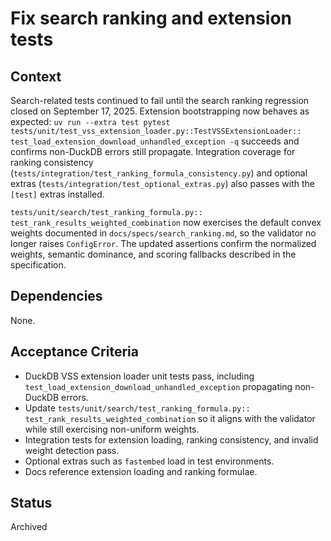 # Fix search ranking and extension tests

## Context
Search-related tests continued to fail until the search ranking regression
closed on September 17, 2025. Extension bootstrapping now behaves as
expected: `uv run --extra test pytest`
`tests/unit/test_vss_extension_loader.py::TestVSSExtensionLoader::`
`test_load_extension_download_unhandled_exception -q` succeeds and
confirms non-DuckDB errors still propagate. Integration coverage for
ranking consistency (`tests/integration/test_ranking_formula_consistency.py`)
and optional extras (`tests/integration/test_optional_extras.py`) also
passes with the `[test]` extras installed.

`tests/unit/search/test_ranking_formula.py::`
`test_rank_results_weighted_combination` now exercises the default convex
weights documented in `docs/specs/search_ranking.md`, so the validator no
longer raises `ConfigError`. The updated assertions confirm the normalized
weights, semantic dominance, and scoring fallbacks described in the
specification.

## Dependencies
None.

## Acceptance Criteria
- DuckDB VSS extension loader unit tests pass, including
  `test_load_extension_download_unhandled_exception` propagating
  non-DuckDB errors.
- Update `tests/unit/search/test_ranking_formula.py::`
  `test_rank_results_weighted_combination` so it aligns with the validator
  while still exercising non-uniform weights.
- Integration tests for extension loading, ranking consistency, and invalid
  weight detection pass.
- Optional extras such as `fastembed` load in test environments.
- Docs reference extension loading and ranking formulae.

## Status
Archived
